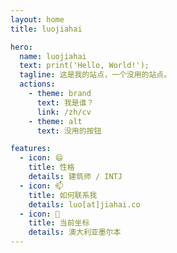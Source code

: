 ```yaml
---
layout: home
title: luojiahai

hero:
  name: luojiahai
  text: print('Hello, World!');
  tagline: 这是我的站点，一个没用的站点。
  actions:
    - theme: brand
      text: 我是谁？
      link: /zh/cv
    - theme: alt
      text: 没用的按钮

features:
  - icon: 😄
    title: 性格
    details: 建筑师 / INTJ
  - icon: 📫
    title: 如何联系我
    details: luo[at]jiahai.co
  - icon: 📍
    title: 当前坐标
    details: 澳大利亚墨尔本
---
```

